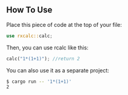 ## How To Use
Place this piece of code at the top of your file:
```rust
use rxcalc::calc;
```
Then, you can use rcalc like this:
```rust
calc("1*(1+1)"); //return 2
```
You can also use it as a separate project:
```sh
$ cargo run -- '1*(1+1)'
2
```